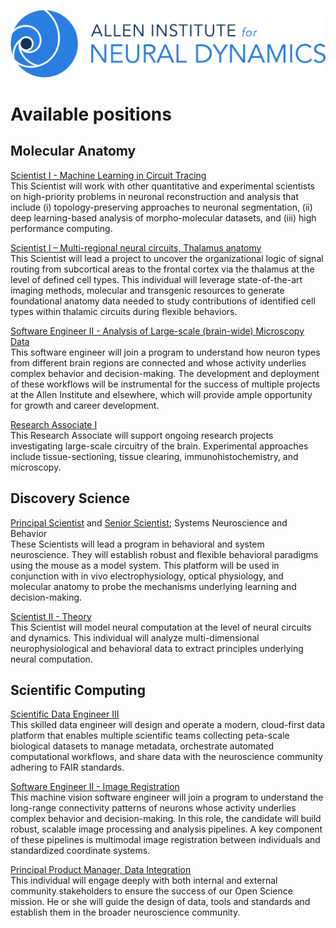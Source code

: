 ![AIND](/assets/img/AIND_logo.png)

# Available positions

## Molecular Anatomy

[Scientist I - Machine Learning in Circuit Tracing](https://alleninstitute.hrmdirect.com/employment/job-opening.php?req=1679008) </br>
This Scientist will work with other quantitative and experimental scientists on high-priority problems in neuronal reconstruction and analysis that include (i) topology-preserving approaches to neuronal segmentation, (ii) deep learning-based analysis of morpho-molecular datasets, and (iii) high performance computing.  

[Scientist I – Multi-regional neural circuits, Thalamus anatomy](https://alleninstitute.hrmdirect.com/employment/job-opening.php?req=1835514) </br>
This Scientist will lead a project to uncover the organizational logic of signal routing from subcortical areas to the frontal cortex via the thalamus at the level of defined cell types. This individual will leverage state-of-the-art imaging methods, molecular and transgenic resources to generate foundational anatomy data needed to study contributions of identified cell types within thalamic circuits during flexible behaviors.  


[Software Engineer II - Analysis of Large-scale (brain-wide) Microscopy Data](https://alleninstitute.hrmdirect.com/employment/job-opening.php?req=1814849) </br>
This software engineer will join a program to understand how neuron types from different brain regions are connected and whose activity underlies complex behavior and decision-making. The development and deployment of these workflows will be instrumental for the success of multiple projects at the Allen Institute and elsewhere, which will provide ample opportunity for growth and career development.  


[Research Associate I](https://alleninstitute.hrmdirect.com/employment/job-opening.php?req=1850165) </br>
This Research Associate will support ongoing research projects investigating large-scale circuitry of the brain. Experimental approaches include tissue-sectioning, tissue clearing, immunohistochemistry, and microscopy.  


## Discovery Science

[Principal Scientist](https://alleninstitute.hrmdirect.com/employment/job-opening.php?req=1848423) and [Senior Scientist](https://alleninstitute.hrmdirect.com/employment/job-opening.php?req=1848402); Systems Neuroscience and Behavior </br>
These Scientists will lead a program in behavioral and system neuroscience. They will establish robust and flexible behavioral paradigms using the mouse as a model system. This platform will be used in conjunction with in vivo electrophysiology, optical physiology, and molecular anatomy to probe the mechanisms underlying learning and decision-making.  


[Scientist II - Theory](https://alleninstitute.hrmdirect.com/employment/job-opening.php?req=1850150) </br>
This Scientist will model neural computation at the level of neural circuits and dynamics. This individual will analyze multi-dimensional neurophysiological and behavioral data to extract principles underlying neural computation.  

## Scientific Computing
[Scientific Data Engineer III](https://alleninstitute.hrmdirect.com/employment/job-opening.php?req=1839117) </br>
This skilled data engineer will design and operate a modern, cloud-first data platform that enables multiple scientific teams collecting peta-scale biological datasets to manage metadata, orchestrate automated computational workflows, and share data with the neuroscience community adhering to FAIR standards. 

[Software Engineer II - Image Registration](https://alleninstitute.hrmdirect.com/employment/job-opening.php?req=1839217) </br>
This machine vision software engineer will join a program to understand the long-range connectivity patterns of neurons whose activity underlies complex behavior and decision-making. In this role, the candidate will build robust, scalable image processing and analysis pipelines. A key component of these pipelines is multimodal image registration between individuals and standardized coordinate systems. 

[Principal Product Manager, Data Integration](https://alleninstitute.hrmdirect.com/employment/job-opening.php?req=1825885) </br>
This individual will engage deeply with both internal and external community stakeholders to ensure the success of our Open Science mission. He or she will guide the design of data, tools and standards and establish them in the broader neuroscience community.

